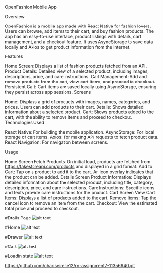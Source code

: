 OpenFashion Mobile App

Overview

OpenFashion is a mobile app made with React Native for fashion lovers. Users can browse, add items to their cart, and buy fashion products. The app has an easy-to-use interface, product listings with details, cart management, and a checkout feature. It uses AsyncStorage to save data locally and Axios to get product information from the internet.

Features

Home Screen: Displays a list of fashion products fetched from an API.
Product Details: Detailed view of a selected product, including images, descriptions, price, and care instructions.
Cart Management: Add and remove products from the cart, view cart items, and proceed to checkout.
Persistent Cart: Cart items are saved locally using AsyncStorage, ensuring they persist across app sessions.
Screens

Home: Displays a grid of products with images, names, categories, and prices. Users can add products to their cart.
Details: Shows detailed information about a selected product.
Cart: Shows products added to the cart, with the ability to remove items and proceed to checkout.
Technologies Used

React Native: For building the mobile application.
AsyncStorage: For local storage of cart items.
Axios: For making API requests to fetch product data.
React Navigation: For navigation between screens.

Usage

Home Screen
Fetch Products: On initial load, products are fetched from https://fakestoreapi.com/products and displayed in a grid format.
Add to Cart: Tap on a product to add it to the cart. An icon overlay indicates that the product can be added.
Details Screen
Product Information: Displays detailed information about the selected product, including title, category, description, price, and care instructions.
Care Instructions: Specific icons and texts provide care instructions for the product.
Cart Screen
View Cart Items: Displays a list of products added to the cart.
Remove Items: Tap the cancel icon to remove an item from the cart.
Checkout: View the estimated total price and proceed to checkout.

#Dtails Page
![alt text](<assets/Simulator Screenshot - iPhone 15 Pro Max - 2024-07-11 at 18.47.20.png>)

#Home
![alt text](<assets/Simulator Screenshot - iPhone 15 Pro Max - 2024-07-12 at 18.34.52.png>)

#Drawer
![alt text](<assets/Simulator Screenshot - iPhone 15 Pro Max - 2024-07-12 at 18.35.01.png>)

#Cart
![alt text](<assets/Simulator Screenshot - iPhone 15 Pro Max - 2024-07-12 at 18.35.49.png>)

#Loadin state
![alt text](<assets/Simulator Screenshot - iPhone 15 Pro Max - 2024-07-12 at 18.42.17.png>)

https://github.com/chariseirene12/rn-assignment7-11356940.git
